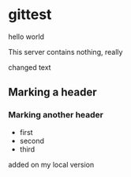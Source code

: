 # gittest
hello world

This server contains nothing, really

changed text

## Marking a header

### Marking another header

* first
* second 
* third

added on my local version
